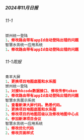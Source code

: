 ##### 2024年11月日报
###### 11-1
```js
崇州统一登陆
1、修改路由带有appId自动登陆出错的问题
智慧水务统一应用系统
1、修改路由带有appId自动登陆出错的问题
```
###### 11-1周报
```js
青羊大屏
1、更换项目地图底图和水系图
崇州统一登陆
1、对接hkcode数据接口、修改传参token
2、修改路由带有appId自动登陆出错的问题
智慧水务展示系统
1、查看新津大屏代码。熟悉代码。
2、更换项目地图底图和水系图
3、修改项目的地图层级以及修改地图中心点
4、参加新津项目会议
智慧水务统一应用系统
1、修改优化代码
2、修改页面样式
```